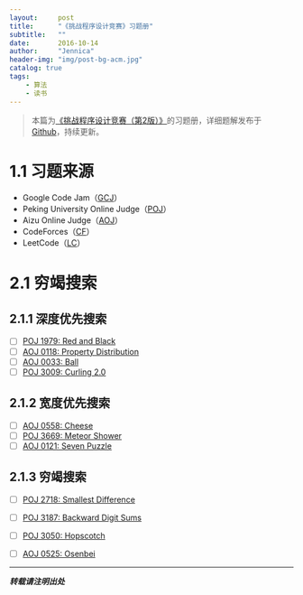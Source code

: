 ```yaml
---
layout:     post
title:      "《挑战程序设计竞赛》习题册"
subtitle:   ""
date:       2016-10-14
author:     "Jennica"
header-img: "img/post-bg-acm.jpg"
catalog: true
tags:
    - 算法
    - 读书
---
```


> 本篇为[《挑战程序设计竞赛（第2版）》](https://book.douban.com/subject/24749842/)的习题册，详细题解发布于[Github](https://github.com/yogykwan/acm-challenge-workbook)，持续更新。

# 1.1 习题来源
- Google Code Jam（[GCJ](https://code.google.com/codejam)）
- Peking University Online Judge（[POJ](http://poj.org/)）
- Aizu Online Judge（[AOJ](http://judge.u-aizu.ac.jp/onlinejudge/index.jsp?lang=en)）
- CodeForces（[CF](http://codeforces.com/)）
- LeetCode（[LC](https://leetcode.com/)）

# 2.1 穷竭搜索

## 2.1.1 深度优先搜索
- [ ] [POJ 1979: Red and Black](http://poj.org/problem?id=1979)
- [ ] [AOJ 0118: Property Distribution](http://judge.u-aizu.ac.jp/onlinejudge/description.jsp?id=0118)
- [ ] [AOJ 0033: Ball](http://judge.u-aizu.ac.jp/onlinejudge/description.jsp?id=0033)
- [ ] [POJ 3009: Curling 2.0](http://poj.org/problem?id=3009)

## 2.1.2 宽度优先搜索
- [ ] [AOJ 0558: Cheese](http://judge.u-aizu.ac.jp/onlinejudge/description.jsp?id=0558)
- [ ] [POJ 3669: Meteor Shower](http://poj.org/problem?id=3669)
- [ ] [AOJ 0121: Seven Puzzle](http://judge.u-aizu.ac.jp/onlinejudge/description.jsp?id=0121)

## 2.1.3 穷竭搜索
- [ ] [POJ 2718: Smallest Difference](http://poj.org/problem?id=2718)
- [ ] [POJ 3187: Backward Digit Sums](http://poj.org/problem?id=3187)
- [ ] [POJ 3050: Hopscotch](http://poj.org/problem?id=3050)
- [ ] [AOJ 0525: Osenbei](http://judge.u-aizu.ac.jp/onlinejudge/description.jsp?id=0525)


---

***转载请注明出处***


